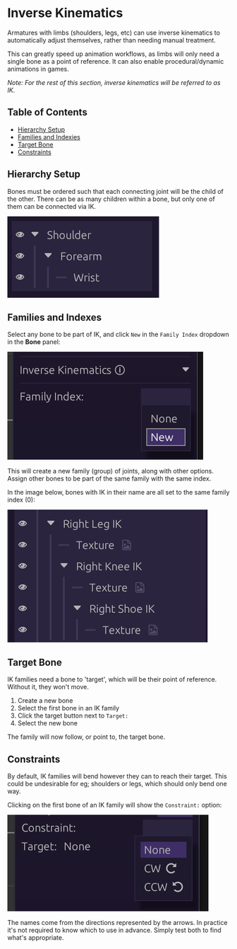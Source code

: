 <style>
  .content img {
    width: 30rem
  }
</style>

# Inverse Kinematics

Armatures with limbs (shoulders, legs, etc) can use inverse kinematics to
automatically adjust themselves, rather than needing manual treatment.

This can greatly speed up animation workflows, as limbs will only need a single
bone as a point of reference. It can also enable procedural/dynamic animations
in games.

_Note: For the rest of this section, inverse kinematics will be referred to as
IK._

## Table of Contents

- [Hierarchy Setup](#hierarchy-setup)
- [Families and Indexies](#families-and-indexes)
- [Target Bone](#target-bone)
- [Constraints](#constraints)

## Hierarchy Setup

Bones must be ordered such that each connecting joint will be the child of the
other. There can be as many children within a bone, but only one of them can be
connected via IK.

![inverse kinematics bone order](assets/ik_bone_order.png)

## Families and Indexes

Select any bone to be part of IK, and click `New` in the `Family Index` dropdown
in the **Bone** panel:

![family index dropdown](assets/family_idx.png)

This will create a new family (group) of joints, along with other options.
Assign other bones to be part of the same family with the same index.

In the image below, bones with IK in their name are all set to the same family
index (0):

![Full inverse kinematics family setup](assets/full_ik_family.png)

## Target Bone

IK families need a bone to 'target', which will be their point of reference.
Without it, they won't move.

1. Create a new bone
2. Select the first bone in an IK family
3. Click the target button next to `Target:`
4. Select the new bone

The family will now follow, or point to, the target bone.

## Constraints

By default, IK families will bend however they can to reach their target. This
could be undesirable for eg; shoulders or legs, which should only bend one way.

Clicking on the first bone of an IK family will show the `Constraint:` option:

![Constraint options](assets/constraints.png)

The names come from the directions represented by the arrows. In practice it's
not required to know which to use in advance. Simply test both to find what's
appropriate.
